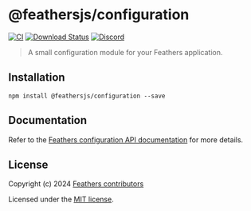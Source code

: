 # @feathersjs/configuration

[![CI](https://github.com/feathersjs/feathers/workflows/CI/badge.svg)](https://github.com/feathersjs/feathers/actions?query=workflow%3ACI)
[![Download Status](https://img.shields.io/npm/dm/@feathersjs/configuration.svg?style=flat-square)](https://www.npmjs.com/package/@feathersjs/configuration)
[![Discord](https://badgen.net/badge/icon/discord?icon=discord&label)](https://discord.gg/qa8kez8QBx)

> A small configuration module for your Feathers application.

## Installation

```
npm install @feathersjs/configuration --save
```

## Documentation

Refer to the [Feathers configuration API documentation](https://feathersjs.com/api/configuration.html) for more details.

## License

Copyright (c) 2024 [Feathers contributors](https://github.com/feathersjs/feathers/graphs/contributors)

Licensed under the [MIT license](LICENSE).
